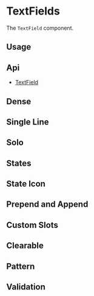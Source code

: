 # TextFields
The `TextField` component.

## Usage
<Example file="TextField/Usage" />

## Api
- [TextField](../api/text-field)

## Dense
<Example file="TextField/Dense" />

## Single Line
<Example file="TextField/SingleLine" />

## Solo
<Example file="TextField/Solo" />

## States
<Example file="TextField/States" />

## State Icon
<Example file="TextField/StateIcon" />

## Prepend and Append
<Example file="TextField/PrependAndAppend" />

## Custom Slots
<Example file="TextField/CustomSlots" />

## Clearable
<Example file="TextField/Clearable" />

## Pattern
<Example file="TextField/Pattern" />

## Validation
<Example file="TextField/Validation" />
